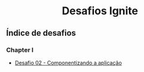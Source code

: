 

<h1 align="center">
  Desafios Ignite
</h1>

## Índice de desafios


### Chapter I

- [Desafio 02 - Componentizando a aplicação](https://www.notion.so/Desafio-02-Componentizando-a-aplica-o-b9f0f025c95b437699d0c3115f55b0f1)


